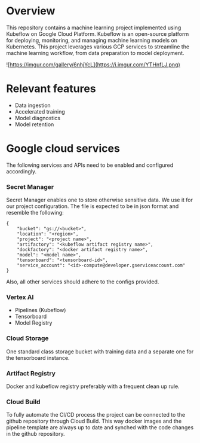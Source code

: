 

# Overview
This repository contains a machine learning project implemented using Kubeflow on Google Cloud Platform. Kubeflow is an open-source platform for deploying, monitoring, and managing machine learning models on Kubernetes. This project leverages various GCP services to streamline the machine learning workflow, from data preparation to model deployment.

![https://imgur.com/gallery/6nhjYcL](https://i.imgur.com/YTHnfLJ.png)

# Relevant features
- Data ingestion
- Accelerated training
- Model diagnostics
- Model retention

# Google cloud services
The following services and APIs need to be enabled and configured accordingly.

### Secret Manager
Secret Manager enables one to store otherwise sensitive data. We use it for our project configuration.
The file is expected to be in json format and resemble the following:
```
{
	"bucket": "gs://<bucket>",
	"location": "<region>",
	"project": "<project name>",
	"artifactory": "<kubeflow artifact registry name>",
	"dockfactory": "<docker artifact registry name>",
	"model": "<model name>",
  	"tensorboard": "<tensorboard-id>",
	"service_account": "<id>-compute@developer.gserviceaccount.com"
}
```
Also, all other services should adhere to the configs provided.


### Vertex AI
- Pipelines (Kubeflow)
- Tensorboard
- Model Registry


### Cloud Storage
One standard class storage bucket with training data and a separate one for the tensorboard instance.

### Artifact Registry
Docker and kubeflow registry preferably with a frequent clean up rule.

### Cloud Build
To fully automate the CI/CD process the project can be connected to the github repository through Cloud Build.
This way docker images and the pipeline template are always up to date and synched with the code changes in the github repository.

